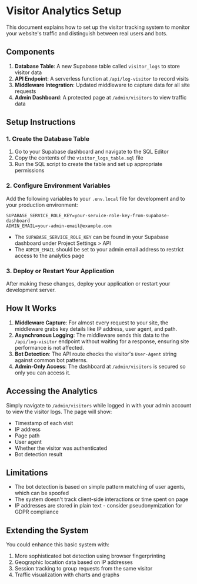 # Visitor Analytics Setup

This document explains how to set up the visitor tracking system to monitor your website's traffic and distinguish between real users and bots.

## Components

1. **Database Table**: A new Supabase table called `visitor_logs` to store visitor data
2. **API Endpoint**: A serverless function at `/api/log-visitor` to record visits
3. **Middleware Integration**: Updated middleware to capture data for all site requests
4. **Admin Dashboard**: A protected page at `/admin/visitors` to view traffic data

## Setup Instructions

### 1. Create the Database Table

1. Go to your Supabase dashboard and navigate to the SQL Editor
2. Copy the contents of the `visitor_logs_table.sql` file
3. Run the SQL script to create the table and set up appropriate permissions

### 2. Configure Environment Variables

Add the following variables to your `.env.local` file for development and to your production environment:

```
SUPABASE_SERVICE_ROLE_KEY=your-service-role-key-from-supabase-dashboard
ADMIN_EMAIL=your-admin-email@example.com
```

- The `SUPABASE_SERVICE_ROLE_KEY` can be found in your Supabase dashboard under Project Settings > API
- The `ADMIN_EMAIL` should be set to your admin email address to restrict access to the analytics page

### 3. Deploy or Restart Your Application

After making these changes, deploy your application or restart your development server.

## How It Works

1. **Middleware Capture**: For almost every request to your site, the middleware grabs key details like IP address, user agent, and path.
2. **Asynchronous Logging**: The middleware sends this data to the `/api/log-visitor` endpoint without waiting for a response, ensuring site performance is not affected.
3. **Bot Detection**: The API route checks the visitor's `User-Agent` string against common bot patterns.
4. **Admin-Only Access**: The dashboard at `/admin/visitors` is secured so only you can access it.

## Accessing the Analytics

Simply navigate to `/admin/visitors` while logged in with your admin account to view the visitor logs. The page will show:

- Timestamp of each visit
- IP address
- Page path
- User agent
- Whether the visitor was authenticated
- Bot detection result

## Limitations

- The bot detection is based on simple pattern matching of user agents, which can be spoofed
- The system doesn't track client-side interactions or time spent on page
- IP addresses are stored in plain text - consider pseudonymization for GDPR compliance

## Extending the System

You could enhance this basic system with:

1. More sophisticated bot detection using browser fingerprinting
2. Geographic location data based on IP addresses
3. Session tracking to group requests from the same visitor
4. Traffic visualization with charts and graphs
